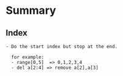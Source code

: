 # Summary
  
  ## Index
  
    - Do the start index but stop at the end.
    
      for example:
      - range[0,5]  => 0,1,2,3,4
      - del a[2:4] => remove a[2],a[3]
